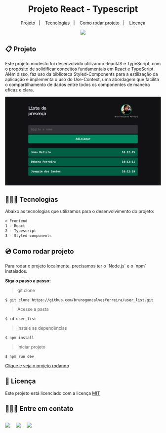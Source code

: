   <h1 align="center">Projeto React - Typescript</h1>

  <p align="center">
    <a href="#-projeto">Projeto</a>&nbsp;&nbsp;&nbsp;|&nbsp;&nbsp;&nbsp;
    <a href="#-tecnologias">Tecnologias</a>&nbsp;&nbsp;&nbsp;|&nbsp;&nbsp;&nbsp;
    <a href="#-rodar-projeto">Como rodar projeto</a>&nbsp;&nbsp;&nbsp;|&nbsp;&nbsp;&nbsp;
    <a href="#-licença">Licença</a>
  </p>

  <p align="center">
    <img src="https://img.shields.io/static/v1?label=license&message=MIT&color=49AA26&labelColor=000000" />
  </p>

  ## 📋 Projeto
  
  <p>
    Este projeto modesto foi desenvolvido utilizando ReactJS e TypeScript, com o propósito de solidificar conceitos fundamentais em React e TypeScript. Além disso, faz uso da biblioteca Styled-Components para a estilização da aplicação e implementa o uso do Use-Context, uma abordagem que facilita o compartilhamento de dados entre todos os componentes de maneira eficaz e clara.
  </p>

  <img
    src=".github/image.png">

 ## 👨🏻‍💻 Tecnologias
  <p>
    Abaixo as tecnologias que utilizamos para o desenvolvimento do projeto:

    > Frontend
    1 - React
    2 - Typescript
    3 - Styled-components
  </p>

  ## 💿 Como rodar projeto
  
  <p>Para rodar o projeto localmente, precisamos ter o `Node.js` e o `npm` instalados.</p>

  <Strong>Siga o passo a passo:</Strong>

  > git clone
  ```
  $ git clone https://github.com/brunogoncalvesferreira/user_list.git
  ```

  > Acesse a pasta
  ```
  $ cd user_list
  ```

  > Instale as dependências
  ```
  $ npm install
  ```

  > Iniciar projeto
  ```
  $ npm run dev
  ```
  <a href="https://user-list-eight-lake.vercel.app/">Clique e veja o projeto rodando</a>

  ## 📝 Licença
  
  Este projeto está licenciado com a licença [MIT](https://github.com/brunogoncalvesferreira/treine.me/blob/main/LICENSE)

  <h2>🙋🏻‍♂️ Entre em contato<h2>
  <div style="display: flex;">
    <a href="https://www.linkedin.com/in/bruno-goncalves-ferreira/" target="_blank"><img src="https://img.shields.io/badge/-LinkedIn-%230077B5?style=for-the-badge&logo=linkedin&logoColor=white" style="margin-right: 2vw" target="_blank"></a>
    <a href="mailto:brunogoncalveferreira@outlook.com"><img src="https://img.shields.io/badge/-Outlook-%23333?style=for-the-badge&logo=outlook&logoColor=blue" style="margin-right: 2vw" target="_blank"></a> 
    <a href="https://www.instagram.com/brunogonferreira/" target="_blank"><img src="https://img.shields.io/badge/-Instagram-%23E4405F?style=for-the-badge&logo=instagram&logoColor=white" target="_blank"></a>
  </div>
